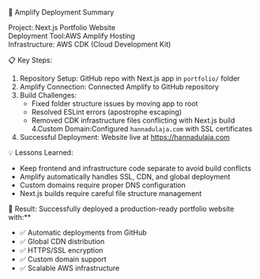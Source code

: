 


🚀 Amplify Deployment Summary

Project: Next.js Portfolio Website  
Deployment Tool:AWS Amplify Hosting  
Infrastructure: AWS CDK (Cloud Development Kit)  

 📋 Key Steps:
1. Repository Setup: GitHub repo with Next.js app in `portfolio/` folder
2. Amplify Connection: Connected Amplify to GitHub repository
3. Build Challenges:
   - Fixed folder structure issues by moving app to root
   - Resolved ESLint errors (apostrophe escaping)
   - Removed CDK infrastructure files conflicting with Next.js build
4.Custom Domain:Configured `hannadulaja.com` with SSL certificates
5. Successful Deployment: Website live at https://hannadulaja.com
   

💡 Lessons Learned:
- Keep frontend and infrastructure code separate to avoid build conflicts
- Amplify automatically handles SSL, CDN, and global deployment
- Custom domains require proper DNS configuration
- Next.js builds require careful file structure management

 🎯 Result:
Successfully deployed a production-ready portfolio website with:**
- ✅ Automatic deployments from GitHub
- ✅ Global CDN distribution  
- ✅ HTTPS/SSL encryption
- ✅ Custom domain support
- ✅ Scalable AWS infrastructure

